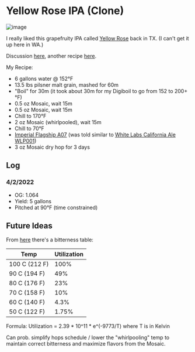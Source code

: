 Yellow Rose IPA (Clone)
===================
![image](https://user-images.githubusercontent.com/2049665/161409238-00784d49-9616-4688-adf3-4f1874358670.png)

I really liked this grapefruity IPA called [Yellow Rose](https://www.lonepint.com/the-core-brews) back in TX.  (I can't get it up here in WA.)

Discussion [here](https://www.homebrewtalk.com/threads/mosaic-s-m-a-s-h-yellow-rose-clone.494127/),
another recipe [here](https://www.homebrewersassociation.org/homebrew-recipe/yellow-rose-smash/).

My Recipe:
- 6 gallons water @ 152°F
- 13.5 lbs pilsner malt grain, mashed for 60m
- "Boil" for 30m (it took about 30m for my Digiboil to go from 152 to 200+°F)
- 0.5 oz Mosaic, wait 15m
- 0.5 oz Mosaic, wait 15m
- Chill to 170°F
- 2 oz Mosaic (whirlpooled), wait 15m
- Chill to 70°F
- [Imperial Flagship A07](https://www.imperialyeast.com/organic-yeast-strains/yeast-types/ale/flagship/)
  (was told similar to [White Labs California Ale WLP001](https://www.whitelabs.com/yeast-single?id=101&type=YEAST&style_type=0))
- 3 oz Mosaic dry hop for 3 days

Log
---

### 4/2/2022
- OG: 1.064
- Yield: 5 gallons
- Pitched at 90°F (time constrained)

Future Ideas
------------
From [here](https://beersmith.com/blog/2019/12/18/hop-utilization-in-the-whirlpool-for-beer-brewing/)  there's a bitterness table:

| Temp         |Utilization|
|--------------|-----------|
|100 C (212 F) |      100% |
| 90 C (194 F) |       49% |
| 80 C (176 F) |       23% |
| 70 C (158 F) |       10% |
| 60 C (140 F) |      4.3% |
| 50 C (122 F) |     1.75% |

Formula: Utilization = 2.39 * 10^11 * e^(-9773/T) where T is in Kelvin

Can prob. simplify hops schedule / lower the "whirlpooling" temp to maintain correct bitterness and maximize flavors from the Mosaic.
